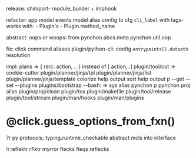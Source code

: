 release:
  shimport- module_builder + imphook

refactor:
  app model
  events model
  alias config to cfg
  `cli_label` with tags- works with:
    - Plugin's
    - Plugin.method_name

abstract:
  oops or woops:
    from pynchon.abcs.meta pynchon.util.oop

fix:
  click command aliases
  plugin/python-cli:
    config.`entrypoints[].dotpath` resolution

impl:
  plans =>
    { rsrc: action, .. } instead of [ action,..]
  plugin/tool/cut -> cookie-cutter
  plugin/planner/jinja/tpl
  plugin/planner/jinja/list
  plugin/planner/jinja/template
  colorize help output
  sort help output
  p --get --set --plugins
  plugins/bootstrap --bash:
    => sys alias pynchon p
  pynchon proj alias
  plugin/proj/clean
  plugin/tox
  plugin/makefile
  plugin/tool/release
  plugin/tool/stream
  plugin/man/hooks
  plugin/man/plugins
  # @click.guess_options_from_fxn()

?r
  py protocols; typing.runtime_checkable
  abstract mcls into interface

!i
  reflektr
  rflktr
  myrror
  flecks
  fleqs
  reflecks
